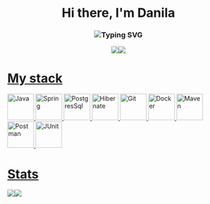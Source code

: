<div id="header" align="center">
<h1>Hi there, I'm Danila</h1> 
<h3 <a href="https://git.io/typing-svg"><img src="https://readme-typing-svg.herokuapp.com?font=Fira+Code&weight=300&pause=2000&color=3CF73B&center=true&vCenter=true&width=435&lines=Java+Developer+from+Moscow" alt="Typing SVG" /></a></h3>
  <a href="https://t.me/dmntvdnl"><img src="https://img.shields.io/badge/Telegram-blue?style=for-the-badge&logo=telegram&logoColor=white"</a><a href="https://leetcode.com/u/Islandec235"><img src="https://img.shields.io/badge/LeetCode-black?style=for-the-badge&logo=leetcode&logoColor=orange"</a>
</div>
<div id="stack">
  <h1>My stack</h1>
  <img src="https://cdn.jsdelivr.net/gh/devicons/devicon@latest/icons/java/java-original.svg" title="Java" width="60" height="60">
  <img src="https://cdn.jsdelivr.net/gh/devicons/devicon@latest/icons/spring/spring-original.svg" title="Spring" width="60" height="60">
  <img src="https://cdn.jsdelivr.net/gh/devicons/devicon@latest/icons/postgresql/postgresql-original.svg" title="PostgresSql" width="60" height="60">
  <img src="https://cdn.jsdelivr.net/gh/devicons/devicon@latest/icons/hibernate/hibernate-original.svg" title="Hibernate" width="60" height="60">
  <img src="https://cdn.jsdelivr.net/gh/devicons/devicon@latest/icons/git/git-original.svg" title="Git" width="60" height="60">
  <img src="https://cdn.jsdelivr.net/gh/devicons/devicon@latest/icons/docker/docker-original.svg" title="Docker" width="60" height="60">
  <img src="https://cdn.jsdelivr.net/gh/devicons/devicon@latest/icons/maven/maven-original.svg" title="Maven" width="60" height="60">
  <img src="https://cdn.jsdelivr.net/gh/devicons/devicon@latest/icons/postman/postman-original.svg" title="Postman" width="60" height="60">      
  <img src="https://cdn.jsdelivr.net/gh/devicons/devicon@latest/icons/junit/junit-original.svg" title="JUnit" width="60" height="60">        
</div>
<div id="stats">
  <h1>Stats</h1>
  <img src="http://github-profile-summary-cards.vercel.app/api/cards/profile-details?username=Islandec235&theme=github_dark"><img src="https://github-readme-stats.vercel.app/api?username=Islandec235&show_icons=true&theme=radical">
</div>
